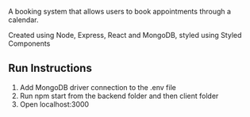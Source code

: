 A booking system that allows users to book appointments through a calendar. 

Created using Node, Express, React and MongoDB, styled using Styled Components

## Run Instructions 

1. Add MongoDB driver connection to the .env file
2. Run npm start from the backend folder and then client folder
3. Open localhost:3000

